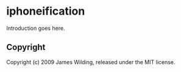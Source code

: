 # iphoneification

Introduction goes here.

## Copyright

Copyright (c) 2009 James Wilding, released under the MIT license.
